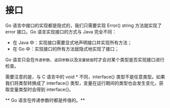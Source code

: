 <!--
 * @Author: matiastang
 * @Date: 2022-04-20 17:42:22
 * @LastEditors: matiastang
 * @LastEditTime: 2022-04-20 17:54:22
 * @FilePath: /matias-Golang/md/基础/接口.md
 * @Description: 接口
-->
# 接口

Go 语言中接口的实现都是隐式的，我们只需要实现 Error() string 方法就实现了 error 接口。Go 语言实现接口的方式与 Java 完全不同：

* 在 Java 中：实现接口需要显式地声明接口并实现所有方法；
* 在 Go 中：实现接口的所有方法就隐式地实现了接口；

Go 语言只会在`传递参数`、`返回参数`以及`变量赋值`时才会对某个类型是否实现接口进行检查。

需要注意的是，与 C 语言中的 void * 不同，interface{} 类型不是任意类型。如果我们将类型转换成了 interface{} 类型，变量在运行期间的类型也会发生变化，获取变量类型时会得到 interface{}。

** Go 语言在传递参数时都是传值的。**
